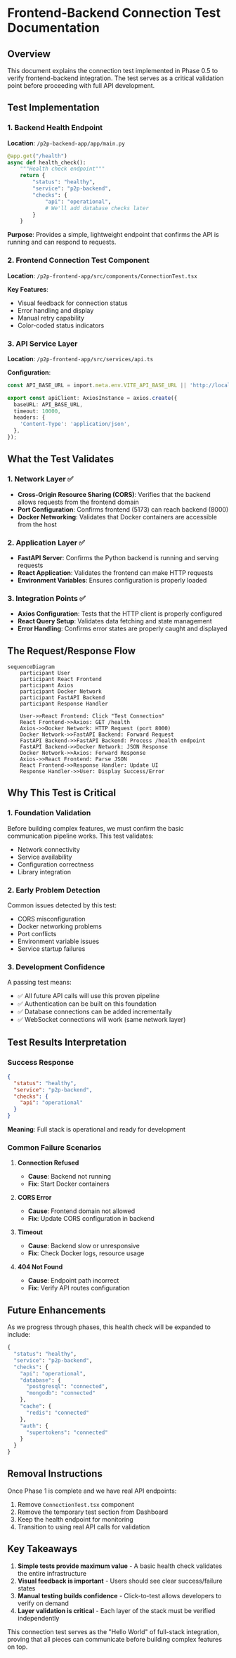 # Frontend-Backend Connection Test Documentation

## Overview

This document explains the connection test implemented in Phase 0.5 to verify frontend-backend integration. The test serves as a critical validation point before proceeding with full API development.

## Test Implementation

### 1. Backend Health Endpoint

**Location**: `/p2p-backend-app/app/main.py`

```python
@app.get("/health")
async def health_check():
    """Health check endpoint"""
    return {
        "status": "healthy",
        "service": "p2p-backend",
        "checks": {
            "api": "operational",
            # We'll add database checks later
        }
    }
```

**Purpose**: Provides a simple, lightweight endpoint that confirms the API is running and can respond to requests.

### 2. Frontend Connection Test Component

**Location**: `/p2p-frontend-app/src/components/ConnectionTest.tsx`

**Key Features**:
- Visual feedback for connection status
- Error handling and display
- Manual retry capability
- Color-coded status indicators

### 3. API Service Layer

**Location**: `/p2p-frontend-app/src/services/api.ts`

**Configuration**:
```typescript
const API_BASE_URL = import.meta.env.VITE_API_BASE_URL || 'http://localhost:8000';

export const apiClient: AxiosInstance = axios.create({
  baseURL: API_BASE_URL,
  timeout: 10000,
  headers: {
    'Content-Type': 'application/json',
  },
});
```

## What the Test Validates

### 1. Network Layer ✅
- **Cross-Origin Resource Sharing (CORS)**: Verifies that the backend allows requests from the frontend domain
- **Port Configuration**: Confirms frontend (5173) can reach backend (8000)
- **Docker Networking**: Validates that Docker containers are accessible from the host

### 2. Application Layer ✅
- **FastAPI Server**: Confirms the Python backend is running and serving requests
- **React Application**: Validates the frontend can make HTTP requests
- **Environment Variables**: Ensures configuration is properly loaded

### 3. Integration Points ✅
- **Axios Configuration**: Tests that the HTTP client is properly configured
- **React Query Setup**: Validates data fetching and state management
- **Error Handling**: Confirms error states are properly caught and displayed

## The Request/Response Flow

```mermaid
sequenceDiagram
    participant User
    participant React Frontend
    participant Axios
    participant Docker Network
    participant FastAPI Backend
    participant Response Handler

    User->>React Frontend: Click "Test Connection"
    React Frontend->>Axios: GET /health
    Axios->>Docker Network: HTTP Request (port 8000)
    Docker Network->>FastAPI Backend: Forward Request
    FastAPI Backend->>FastAPI Backend: Process /health endpoint
    FastAPI Backend->>Docker Network: JSON Response
    Docker Network->>Axios: Forward Response
    Axios->>React Frontend: Parse JSON
    React Frontend->>Response Handler: Update UI
    Response Handler->>User: Display Success/Error
```

## Why This Test is Critical

### 1. **Foundation Validation**
Before building complex features, we must confirm the basic communication pipeline works. This test validates:
- Network connectivity
- Service availability
- Configuration correctness
- Library integration

### 2. **Early Problem Detection**
Common issues detected by this test:
- CORS misconfiguration
- Docker networking problems
- Port conflicts
- Environment variable issues
- Service startup failures

### 3. **Development Confidence**
A passing test means:
- ✅ All future API calls will use this proven pipeline
- ✅ Authentication can be built on this foundation
- ✅ Database connections can be added incrementally
- ✅ WebSocket connections will work (same network layer)

## Test Results Interpretation

### Success Response
```json
{
  "status": "healthy",
  "service": "p2p-backend",
  "checks": {
    "api": "operational"
  }
}
```
**Meaning**: Full stack is operational and ready for development

### Common Failure Scenarios

1. **Connection Refused**
   - **Cause**: Backend not running
   - **Fix**: Start Docker containers

2. **CORS Error**
   - **Cause**: Frontend domain not allowed
   - **Fix**: Update CORS configuration in backend

3. **Timeout**
   - **Cause**: Backend slow or unresponsive
   - **Fix**: Check Docker logs, resource usage

4. **404 Not Found**
   - **Cause**: Endpoint path incorrect
   - **Fix**: Verify API routes configuration

## Future Enhancements

As we progress through phases, this health check will be expanded to include:

```python
{
  "status": "healthy",
  "service": "p2p-backend",
  "checks": {
    "api": "operational",
    "database": {
      "postgresql": "connected",
      "mongodb": "connected"
    },
    "cache": {
      "redis": "connected"
    },
    "auth": {
      "supertokens": "connected"
    }
  }
}
```

## Removal Instructions

Once Phase 1 is complete and we have real API endpoints:

1. Remove `ConnectionTest.tsx` component
2. Remove the temporary test section from Dashboard
3. Keep the health endpoint for monitoring
4. Transition to using real API calls for validation

## Key Takeaways

1. **Simple tests provide maximum value** - A basic health check validates the entire infrastructure
2. **Visual feedback is important** - Users should see clear success/failure states
3. **Manual testing builds confidence** - Click-to-test allows developers to verify on demand
4. **Layer validation is critical** - Each layer of the stack must be verified independently

This connection test serves as the "Hello World" of full-stack integration, proving that all pieces can communicate before building complex features on top.